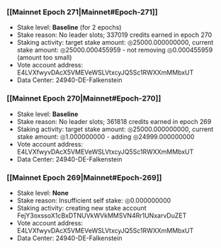 ### [[Mainnet Epoch 271|Mainnet#Epoch-271]]
* Stake level: **Baseline** (for 2 epochs)
* Stake reason: No leader slots; 337019 credits earned in epoch 270
* Staking activity: target stake amount: ◎25000.000000000, current stake amount: ◎25000.000455959 - not removing ◎0.000455959 (amount too small)
* Vote account address: E4LVXfwyvDAcX5VMEVeWSLVtxcyJQ5Sc1RWXXmMMbxUT
* Data Center: 24940-DE-Falkenstein
### [[Mainnet Epoch 270|Mainnet#Epoch-270]]
* Stake level: **Baseline**
* Stake reason: No leader slots; 361818 credits earned in epoch 269
* Staking activity: target stake amount: ◎25000.000000000, current stake amount: ◎1.000000000 - adding ◎24999.000000000
* Vote account address: E4LVXfwyvDAcX5VMEVeWSLVtxcyJQ5Sc1RWXXmMMbxUT
* Data Center: 24940-DE-Falkenstein
### [[Mainnet Epoch 269|Mainnet#Epoch-269]]
* Stake level: **None**
* Stake reason: Insufficient self stake: ◎0.000000000
* Staking activity: creating new stake account FejY3oxssoX1cBxDTNUVkWVkMMSVN4Rr1UNxarvDuZET
* Vote account address: E4LVXfwyvDAcX5VMEVeWSLVtxcyJQ5Sc1RWXXmMMbxUT
* Data Center: 24940-DE-Falkenstein